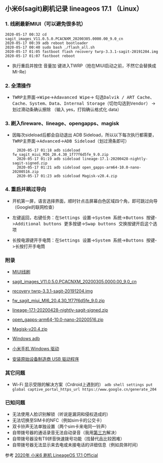 ## 小米6(sagit)刷机记录 lineageos 17.1 （Linux）

### 1. 线刷最新MIUI（可以避免很多坑）
    2020-05-17 00:32 cd sagit_images_V11.0.5.0.PCACNXM_20200305.0000.00_9.0_cn
    2020-05-17 00:39 adb reboot bootloader
    2020-05-17 00:40 sudo bash ./flash_all.sh
    2020-05-17 01:05 fastboot flash recovery twrp-3.3.1-sagit-20191204.img
    2020-05-17 01:07 fastboot reboot
- 执行重启并按住 <kbd>音量加</kbd> 键进入TWRP（抢在MIUI启动之前，不然它会替换成MI-Re）

### 2. 全清操作
- <kbd>TWRP主界面</kbd>-><kbd>Wipe</kbd>-><kbd>Adavanced Wipe</kbd>-> 勾选<kbd>Dalvik / ART Cache</kbd>、<kbd>Cache</kbd>、<kbd>System</kbd>、<kbd>Data</kbd>、<kbd>Internal Storage</kbd>（切勿勾选到<kbd>Vendor</kbd>） -> 划过滑动条确认擦除
    （输入 yes，打钩确认格式化 data）

### 3. 刷入fireware、lineage、opengapps、magisk
- 因每次sideload后都会自动退出 ADB Sideload，所以以下每次执行都需要，<kbd>TWRP主界面</kbd>-><kbd>Advanced</kbd>-><kbd>ADB Sideload</kbd>（划过滑条即可）

        2020-05-17 01:18 adb sideload fw_sagit_miui_MI6_20.4.30_1f77f6d5fe_9.0.zip
        2020-05-17 01:19 adb sideload lineage-17.1-20200428-nightly-sagit-signed.zip
        2020-05-17 01:21 adb sideload open_gapps-arm64-10.0-nano-20200516.zip
        2020-05-17 01:23 adb sideload Magisk-v20.4.zip

### 4. 重启并跳过导向
- 开机第一屏，语言选择界面，顺时针点击屏幕白色区域四个角，即可跳过向导（Google的联网检查）
    
- 左键返回，右键任务：在<kbd>Settings 设置</kbd>-><kbd>System 系统</kbd>-><kbd>Buttons 按键</kbd>-><kbd>Additional buttons 更多按键</kbd>-><kbd>Swap buttons 交换按键</kbd>开启这个选项

- 长按电源键开手电筒：在<kbd>Settings 设置</kbd>-><kbd>System 系统</kbd>-><kbd>Buttons 按键</kbd>-><kbd>长按打开手电筒</kbd>

### 附录

- [MIUI线刷](https://www.miui.com/shuaji-393.html)
- [sagit_images_V11.0.5.0.PCACNXM_20200305.0000.00_9.0_cn](https://update.miui.com/updates/v1/fullromdownload.php?d=sagit&b=F&r=cn&n=)
- [recovery twrp-3.3.1-sagit-20191204.img](https://github.com/xiaomi-msm8998/twrp_device_xiaomi_sagit/releases)
- [fw_sagit_miui_MI6_20.4.30_1f77f6d5fe_9.0.zip](https://github.com/XiaomiFirmwareUpdater/firmware_xiaomi_sagit/releases/)
- [lineage-17.1-20200428-nightly-sagit-signed.zip](https://download.lineageos.org/sagit)
- [open_gapps-arm64-10.0-nano-20200516.zip](https://opengapps.org/)
- [Magisk-v20.4.zip](https://github.com/topjohnwu/Magisk/releases)

- [Windows adb](https://dl.google.com/android/repository/platform-tools_r30.0.2-windows.zip)
- [小米手机 Windows 驱动](http://bigota.d.miui.com/tools/xiaomi_usb_driver.rar)
- [安装原始设备制造商 USB 驱动程序](https://developer.android.com/studio/run/oem-usb?hl=zh-cn)


### 其它问题

- Wi-Fi 显示受限的解决方案（Crdroid上遇到的）
 `adb shell settings put global captive_portal_https_url https://www.google.cn/generate_204`

### 已知问题
- 无法使用人脸识别解锁（听说是漏洞和侵权造成的）
- 无法切换至SIM卡的NFC（例如sim卡的公交卡）
- 双卡铃声无法单独设置（两个sim卡来电同一铃声）
- 自带拨号器的通话录音无法自动录音（我用[第三方](https://gitlab.com/axet/android-call-recorder)解决）
- 自带拨号器没有T9拼音快速拨号功能（找替代品比较困难）
- 自带拨号器无法显示来去电或未接电话的详细信息（例如具体时间）

参考 [2020年 小米6 刷机 LineageOS 17.1 Official](https://ericclose.github.io/Install-LineageOS-on-sagit.html)
